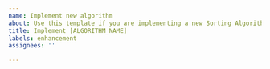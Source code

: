```yaml
---
name: Implement new algorithm
about: Use this template if you are implementing a new Sorting Algorithm
title: Implement [ALGORITHM_NAME]
labels: enhancement
assignees: ''

---
```



